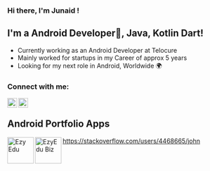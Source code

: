 
### Hi there, I'm Junaid !

## I'm a Android Developer📱, Java, Kotlin Dart!
- Currently working as an Android Developer at Telocure
- Mainly worked for startups in my  Career of approx 5 years
- Looking for my next role in Android, Worldwide 🌍

### Connect with me:

[<img align="left" alt=" Junaid | LinkedIn" width="22px" src="https://cdn.jsdelivr.net/npm/simple-icons@v3/icons/linkedin.svg" style="max-width:100%;" />][linkedin]

[<img align="left" alt="Junaid | Twitter" width="22px" src="https://cdn.jsdelivr.net/npm/simple-icons@v3/icons/twitter.svg" style="max-width:100%;" />][twitter]

<br/>


## Android Portfolio Apps

[<img align="left" alt="Ezy Edu" width="60px" src="https://static.wixstatic.com/media/f55522_8a30d1b5599142fe9cc13b4f58f6dfbe~mv2.png/v1/fill/w_56,h_53,al_c,q_85,usm_0.66_1.00_0.01/logo%20baru.webp" style="max-width:100%;" />][ezyedu]

[<img align="left" alt="EzyEdu Biz" width="60px" src="https://play-lh.googleusercontent.com/D_A03LhnqpAKZwn0P9oUdglTvzAo8o__jjWRtpYkxLYO_8FfsiURrgQZgBT_Ak7wYyk=s180-rw" style="max-width:100%;" />][ezyedu-biz]


https://stackoverflow.com/users/4468665/john





[linkedin]: https://www.linkedin.com/in/junaidumar/
[twitter]: https://twitter.com/junaid_umarr


[ezyedu]: https://play.google.com/store/apps/details?id=com.ezyedu.student
[ezyedu-biz]: https://play.google.com/store/apps/details?id=com.ezyedu.vendor

